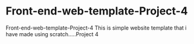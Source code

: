 # Front-end-web-template-Project-4
Front-end-web-template-Project-4 This is simple website template that i have made using scratch.....Project 4
